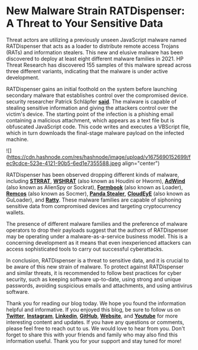 # New Malware Strain RATDispenser: A Threat to Your Sensitive Data

Threat actors are utilizing a previously unseen JavaScript malware named RATDispenser that acts as a loader to distribute remote access Trojans (RATs) and information stealers. This new and elusive malware has been discovered to deploy at least eight different malware families in 2021. HP Threat Research has discovered 155 samples of this malware spread across three different variants, indicating that the malware is under active development.

RATDispenser gains an initial foothold on the system before launching secondary malware that establishes control over the compromised device. security researcher Patrick Schläpfer [**said**](https://threatresearch.ext.hp.com/javascript-malware-dispensing-rats-into-the-wild/). The malware is capable of stealing sensitive information and giving the attackers control over the victim's device. The starting point of the infection is a phishing email containing a malicious attachment, which appears as a text file but is obfuscated JavaScript code. This code writes and executes a VBScript file, which in turn downloads the final-stage malware payload on the infected machine.

![](https://cdn.hashnode.com/res/hashnode/image/upload/v1675690152699/fec9cdce-523e-4121-90b5-6ed1e7355588.jpeg align="center")

RATDispenser has been observed dropping different kinds of malware, including [**STRRAT**](https://malpedia.caad.fkie.fraunhofer.de/details/jar.strrat), [**WSHRAT**](https://malpedia.caad.fkie.fraunhofer.de/details/win.houdini) (also known as Houdini or Hworm), [**AdWind**](https://malpedia.caad.fkie.fraunhofer.de/details/jar.adwind) (also known as AlienSpy or Sockrat), [**Formbook**](https://malpedia.caad.fkie.fraunhofer.de/details/win.formbook) (also known as Loader), [**Remcos**](https://malpedia.caad.fkie.fraunhofer.de/details/win.remcos) (also known as Socmer), [**Panda Stealer**](https://malpedia.caad.fkie.fraunhofer.de/details/win.panda_stealer), [**CloudEyE**](https://malpedia.caad.fkie.fraunhofer.de/details/win.cloudeye) (also known as GuLoader), and [**Ratty**](https://malpedia.caad.fkie.fraunhofer.de/details/jar.ratty). These malware families are capable of siphoning sensitive data from compromised devices and targeting cryptocurrency wallets.

The presence of different malware families and the preference of malware operators to drop their payloads suggest that the authors of RATDispenser may be operating under a malware-as-a-service business model. This is a concerning development as it means that even inexperienced attackers can access sophisticated tools to carry out successful cyberattacks.

In conclusion, RATDispenser is a threat to sensitive data, and it is crucial to be aware of this new strain of malware. To protect against RATDispenser and similar threats, it is recommended to follow best practices for cyber security, such as keeping software up-to-date, using strong and unique passwords, avoiding suspicious emails and attachments, and using antivirus software.

Thank you for reading our blog today. We hope you found the information helpful and informative. If you enjoyed this blog, be sure to follow us on [**Twitter**](https://twitter.com/areyysharma), [**Instagram**](https://www.instagram.com/official_cyber_hub/), [**Linkedin**](https://www.linkedin.com/in/technical-human/), [**GitHub**](https://github.com/pushkarsharma23), [**Website**](https://officialcyberhub.wixsite.com/cyberhub), and [**Youtube**](https://www.youtube.com/@OfficialCyberHub) for more interesting content and updates. If you have any questions or comments, please feel free to reach out to us. We would love to hear from you. Don't forget to share this with your friends and family who may also find this information useful. Thank you for your support and stay tuned for more!